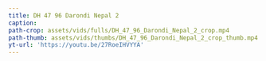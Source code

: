 ```yaml
---
title: DH 47 96 Darondi Nepal 2
caption:
path-crop: assets/vids/fulls/DH_47_96_Darondi_Nepal_2_crop.mp4
path-thumb: assets/vids/thumbs/DH_47_96_Darondi_Nepal_2_crop_thumb.mp4
yt-url: 'https://youtu.be/27RoeIHVYYA'
---
```

